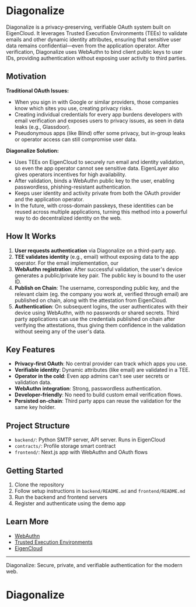 # Diagonalize

Diagonalize is a privacy-preserving, verifiable OAuth system built on EigenCloud. It leverages Trusted Execution Environments (TEEs) to validate emails and other dynamic identity attributes, ensuring that sensitive user data remains confidential—even from the application operator. After verification, Diagonalize uses WebAuthn to bind client public keys to user IDs, providing authentication without exposing user activity to third parties.

## Motivation

**Traditional OAuth Issues:**
- When you sign in with Google or similar providers, those companies know which sites you use, creating privacy risks.
- Creating individual credentials for every app burdens developers with email verification and exposes users to privacy issues, as seen in data leaks (e.g., Glassdoor).
- Pseudonymous apps (like Blind) offer some privacy, but in-group leaks or operator access can still compromise user data.

**Diagonalize Solution:**
- Uses TEEs on EigenCloud to securely run email and identity validation, so even the app operator cannot see sensitive data. EigenLayer also gives operators incentives for high availability. 
- After validation, binds a WebAuthn public key to the user, enabling passwordless, phishing-resistant authentication.
- Keeps user identity and activity private from both the OAuth provider and the application operator.
- In the future, with cross-domain passkeys, these identities can be reused across multiple applications, turning this method into a powerful way to do decentralized identity on the web. 

## How It Works

1. **User requests authentication** via Diagonalize on a third-party app.
2. **TEE validates identity** (e.g., email) without exposing data to the app operator. For the email implementation, our 
3. **WebAuthn registration**: After successful validation, the user's device generates a public/private key pair. The public key is bound to the user ID.
4. **Publish on Chain**: The username, corresponding public key, and the relevant claim (eg. the company you work at, verified through email) are published on chain, along with the attestation from EigenCloud. 
5. **Authentication**: On subsequent logins, the user authenticates with their device using WebAuthn, with no passwords or shared secrets. Third party applications can use the credentials published on chain after verifying the attestations, thus giving them confidence in the validation without seeing any of the user's data.

## Key Features

- **Privacy-first OAuth**: No central provider can track which apps you use.
- **Verifiable identity**: Dynamic attributes (like email) are validated in a TEE.
- **Operator in the cold**: Even app admins can't see user secrets or validation data.
- **WebAuthn integration**: Strong, passwordless authentication.
- **Developer-friendly**: No need to build custom email verification flows.
- **Persisted on-chain**: Third party apps can reuse the validation for the same key holder.  

## Project Structure

- `backend/`: Python SMTP server, API server. Runs in EigenCloud
- `contracts/`: Profile storage smart contract
- `frontend/`: Next.js app with WebAuthn and OAuth flows

## Getting Started

1. Clone the repository
2. Follow setup instructions in `backend/README.md` and `frontend/README.md`
3. Run the backend and frontend servers
4. Register and authenticate using the demo app

## Learn More

- [WebAuthn](https://webauthn.io/)
- [Trusted Execution Environments](https://en.wikipedia.org/wiki/Trusted_execution_environment)
- [EigenCloud](https://eigencloud.com/)

---
Diagonalize: Secure, private, and verifiable authentication for the modern web.
# Diagonalize

